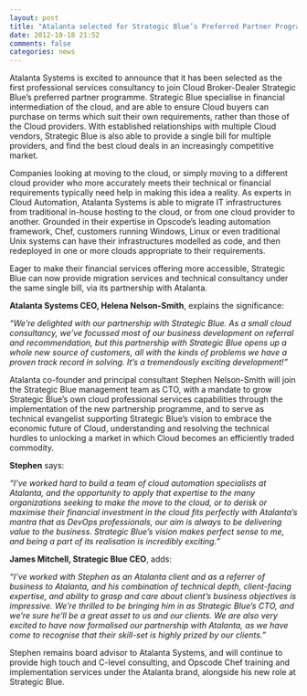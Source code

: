 ```yaml
---
layout: post
title: "Atalanta selected for Strategic Blue’s Preferred Partner Programme"
date: 2012-10-18 21:52
comments: false
categories: news
---
```

Atalanta Systems is excited to announce that it has been selected as the first professional services consultancy to join Cloud Broker-Dealer Strategic Blue’s preferred partner programme.  Strategic Blue specialise in financial intermediation of the cloud, and are able to ensure Cloud buyers can purchase on terms which suit their own requirements, rather than those of the Cloud providers.  With established relationships with multiple Cloud vendors, Strategic Blue is also able to provide a single bill for multiple providers, and find the best cloud deals in an increasingly competitive market.

Companies looking at moving to the cloud, or simply moving to a different cloud provider who more accurately meets their technical or financial requirements typically need help in making this idea a reality.  As experts in Cloud Automation, Atalanta Systems is able to migrate IT infrastructures from traditional in-house hosting to the cloud, or from one cloud provider to another.  Grounded in their expertise in Opscode’s leading automation framework, Chef, customers running Windows, Linux or even traditional Unix systems can have their infrastructures modelled as code, and then redeployed in one or more clouds appropriate to their requirements.

Eager to make their financial services offering more accessible, Strategic Blue can now provide migration services and technical consultancy under the same single bill, via its partnership with Atalanta.

**Atalanta Systems CEO, Helena Nelson-Smith**, explains the significance:

*“We’re delighted with our partnership with Strategic Blue.  As a small cloud consultancy, we’ve focussed most of our business development on referral and recommendation, but this partnership with Strategic Blue opens up a whole new source of customers, all with the kinds of problems we have a proven track record in solving.  It’s a tremendously exciting development!”*

Atalanta co-founder and principal consultant Stephen Nelson-Smith will join the Strategic Blue management team as CTO, with a mandate to grow Strategic Blue’s own cloud professional services capabilities through the implementation of the new partnership programme, and to serve as technical evangelist supporting Strategic Blue’s vision to embrace the economic future of Cloud, understanding and resolving the technical hurdles to unlocking a market in which Cloud becomes an efficiently traded commodity.

**Stephen** says:

*“I’ve worked hard to build a team of cloud automation specialists at Atalanta, and the opportunity to apply that expertise to the many organizations seeking to make the move to the cloud, or to derisk or maximise their financial investment in the cloud fits perfectly with Atalanta’s mantra that as DevOps professionals, our aim is always to be delivering value to the business.  Strategic Blue’s vision makes perfect sense to me, and being a part of its realisation is incredibly exciting.”*

**James Mitchell, Strategic Blue CEO**, adds:

*“I’ve worked with Stephen as an Atalanta client and as a referrer of business to Atalanta, and his combination of technical depth, client-facing expertise, and ability to grasp and care about client’s business objectives is impressive.  We’re thrilled to be bringing him in as Strategic Blue’s CTO, and we’re sure he’ll be a great asset to us and our clients.  We are also very excited to have now formalised our partnership with Atalanta, as we have come to recognise that their skill-set is highly prized by our clients.”*

Stephen remains board advisor to Atalanta Systems, and will continue to provide high touch and C-level consulting, and Opscode Chef training and implementation services under the Atalanta brand, alongside his new role at Strategic Blue.

